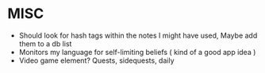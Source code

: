 

# MISC
- Should look for hash tags within the notes I might have used, Maybe add them to a db list
- Monitors my language for self-limiting beliefs ( kind of a good app idea )
- Video game element? Quests, sidequests, daily 
